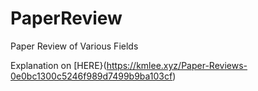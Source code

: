 # PaperReview
Paper Review of Various Fields

Explanation on [HERE}(https://kmlee.xyz/Paper-Reviews-0e0bc1300c5246f989d7499b9ba103cf)
